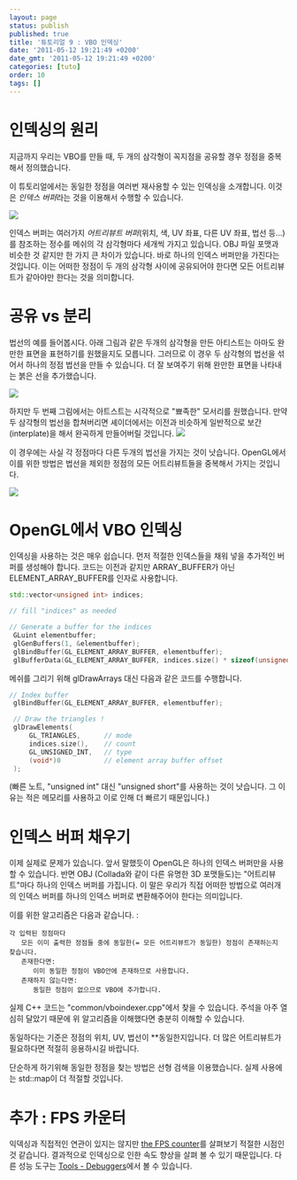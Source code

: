 ```yaml
---
layout: page
status: publish
published: true
title: '튜토리얼 9 : VBO 인덱싱'
date: '2011-05-12 19:21:49 +0200'
date_gmt: '2011-05-12 19:21:49 +0200'
categories: [tuto]
order: 10
tags: []
---
```


# 인덱싱의 원리

지금까지 우리는 VBO를 만들 때, 두 개의 삼각형이 꼭지점을 공유할 경우 정점을 중복해서 정의했습니다.

이 튜토리얼에서는 동일한 정점을 여러번 재사용할 수 있는 인덱싱을 소개합니다. 이것은 *인덱스 버퍼*라는 것을 이용해서 수행할 수 있습니다.

![](http://www.opengl-tutorial.org/assets/images/tuto-9-vbo-indexing/indexing1.png)


인덱스 버퍼는 여러가지 *어트리뷰트 버퍼*(위치, 색, UV 좌표, 다른 UV 좌표, 법선 등...)를 참조하는 정수를 메쉬의 각 삼각형마다 세개씩 가지고 있습니다. OBJ 파일 포맷과 비슷한 것 같지만 한 가지 큰 차이가 있습니다. 바로 하나의 인덱스 버퍼만을 가진다는 것입니다. 이는 어떠한 정점이 두 개의 삼각형 사이에 공유되어야 한다면 모든 어트리뷰트가 같아야만 한다는 것을 의미합니다.

# 공유 vs 분리

법선의 예를 들어봅시다. 아래 그림과 같은 두개의 삼각형을 만든 아티스트는 아마도 완만한 표면을 표현하기를 원했을지도 모릅니다. 그러므로 이 경우 두 삼각형의 법선을 섞어서 하나의 정점 법선을 만들 수 있습니다. 더 잘 보여주기 위해 완만한 표면을 나타내는 붉은 선을 추가했습니다. 

![](http://www.opengl-tutorial.org/assets/images/tuto-9-vbo-indexing/goodsmooth.png)

하지만 두 번째 그림에서는 아트스트는 시각적으로 "뾰족한" 모서리를 원했습니다. 만약 두 삼각형의 법선을 합쳐버리면 셰이더에서는 이전과 비슷하게 일반적으로 보간(interplate)을 해서 완곡하게 만들어버릴 것입니다.
![](http://www.opengl-tutorial.org/assets/images/tuto-9-vbo-indexing/badmooth.png)

이 경우에는 사실 각 정점마다 다른 두개의 법선을 가지는 것이 낫습니다. OpenGL에서 이를 위한 방법은 법선을 제외한 정점의 모든 어트리뷰트들을 중복해서 가지는 것입니다.

![](http://www.opengl-tutorial.org/assets/images/tuto-9-vbo-indexing/spiky.png)


# OpenGL에서 VBO 인덱싱

인덱싱을 사용하는 것은 매우 쉽습니다. 먼저 적절한 인덱스들을 채워 넣을 추가적인 버퍼를 생성해야 합니다. 코드는 이전과 같지만 ARRAY_BUFFER가 아닌 ELEMENT_ARRAY_BUFFER를 인자로 사용합니다.

``` cpp
std::vector<unsigned int> indices;

// fill "indices" as needed

// Generate a buffer for the indices
 GLuint elementbuffer;
 glGenBuffers(1, &elementbuffer);
 glBindBuffer(GL_ELEMENT_ARRAY_BUFFER, elementbuffer);
 glBufferData(GL_ELEMENT_ARRAY_BUFFER, indices.size() * sizeof(unsigned int), &indices[0], GL_STATIC_DRAW);
```

메쉬를 그리기 위해 glDrawArrays 대신 다음과 같은 코드를 수행합니다.

``` cpp
// Index buffer
 glBindBuffer(GL_ELEMENT_ARRAY_BUFFER, elementbuffer);

 // Draw the triangles !
 glDrawElements(
     GL_TRIANGLES,      // mode
     indices.size(),    // count
     GL_UNSIGNED_INT,   // type
     (void*)0           // element array buffer offset
 );
```

(빠른 노트, "unsigned int" 대신 "unsigned short"를 사용하는 것이 낫습니다. 그 이유는 적은 메모리를 사용하고 이로 인해 더 빠르기 때문입니다.)

# 인덱스 버퍼 채우기

이제 실제로 문제가 있습니다. 앞서 말했듯이 OpenGL은 하나의 인덱스 버퍼만을 사용할 수 있습니다. 반면 OBJ (Collada와 같이 다른 유명한 3D 포맷들도)는 "어트리뷰트"마다 하나의 인덱스 버퍼를 가집니다. 이 말은 우리가 직접 어떠한 방법으로 여러개의 인덱스 버퍼를 하나의 인덱스 버퍼로 변환해주어야 한다는 의미입니다.

이를 위한 알고리즘은 다음과 같습니다. :

```
각 입력된 정점마다
   모든 이미 출력한 정점들 중에 동일한(= 모든 어트리뷰트가 동일한) 정점이 존재하는지 찾습니다.
   존재한다면:
      이미 동일한 정점이 VBO안에 존재하므로 사용합니다.
   존재하지 않는다면:
      동일한 정점이 없으므로 VBO에 추가합니다.
```

실제 C++ 코드는 "common/vboindexer.cpp"에서 찾을 수 있습니다. 주석을 아주 열심히 달았기 때문에 위 알고리즘을 이해했다면 충분히 이해할 수 있습니다.

동일하다는 기준은 정점의 위치, UV, 법선이 **동일한지입니다. 더 많은 어트리뷰트가 필요하다면 적절히 응용하시길 바랍니다.

단순하게 하기위해 동일한 정점을 찾는 방법은 선형 검색을 이용했습니다. 실제 사용에는 std::map이 더 적절할 것입니다.

# 추가 : FPS 카운터

익덱싱과 직접적인 연관이 있지는 않지만 [the FPS counter](http://www.opengl-tutorial.org/miscellaneous/an-fps-counter/)를 살펴보기 적절한 시점인 것 같습니다. 결과적으로 인덱싱으로 인한 속도 향상을 살펴 볼 수 있기 때문입니다. 다른 성능 도구는 [Tools - Debuggers](http://www.opengl-tutorial.org/miscellaneous/useful-tools-links/#debugging-tools)에서 볼 수 있습니다.
